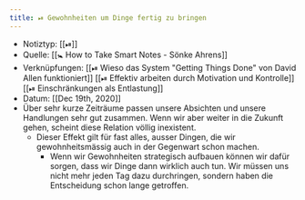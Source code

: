 ```yaml
---
title: ⏯ Gewohnheiten um Dinge fertig zu bringen
---
```


- Notiztyp: [[⏯]]
- Quelle: [[🚼 How to Take Smart Notes - Sönke Ahrens]]
- Verknüpfungen: [[⏯ Wieso das System "Getting Things Done" von David Allen funktioniert]] [[⏯ Effektiv arbeiten durch Motivation und Kontrolle]] [[⏯ Einschränkungen als Entlastung]]
- Datum: [[Dec 19th, 2020]]
- Über sehr kurze Zeiträume passen unsere Absichten und unsere Handlungen sehr gut zusammen. Wenn wir aber weiter in die Zukunft gehen, scheint diese Relation völlig inexistent.
	- Dieser Effekt gilt für fast alles, ausser Dingen, die wir gewohnheitsmässig auch in der Gegenwart schon machen.
		- Wenn wir Gewohnheiten strategisch aufbauen können wir dafür sorgen, dass wir Dinge dann wirklich auch tun. Wir müssen uns nicht mehr jeden Tag dazu durchringen, sondern haben die Entscheidung schon lange getroffen.